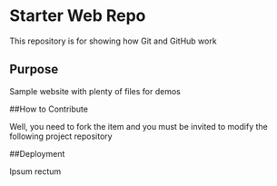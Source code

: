 # Starter Web Repo

This repository is for showing how Git and GitHub work

## Purpose

Sample website with plenty of files for demos

##How to Contribute

Well, you need to fork the item and you must be invited
to modify the following project repository

##Deployment

Ipsum rectum